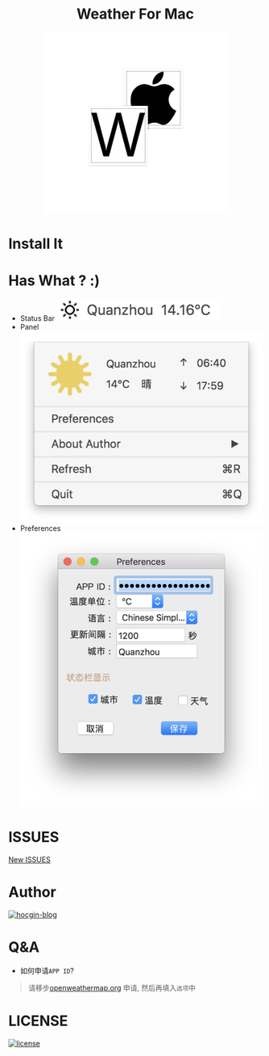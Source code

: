 <h1 align="center">Weather For Mac</h1>
<p align="center"><img src="screenshots/weather-macOS.png"/></p>

# Install It

# Has What ? :)
- Status Bar
![image](screenshots/2.png)
- Panel
![image](screenshots/1.png)
- Preferences
![image](screenshots/3.png)

# ISSUES
[New ISSUES](https://github.com/hocgin/WeatherForMac/issues/new)

# Author
[![hocgin-blog](https://img.shields.io/badge/hocgin-blog-blue.svg)](http://hocg.in)


# Q&A
- 如何申请`APP ID`?
> 请移步[openweathermap.org](https://home.openweathermap.org/api_keys) 申请, 然后再填入`选项`中

# LICENSE
[![license](https://img.shields.io/github/license/mashape/apistatus.svg?style=flat-square)](/LICENSE)
